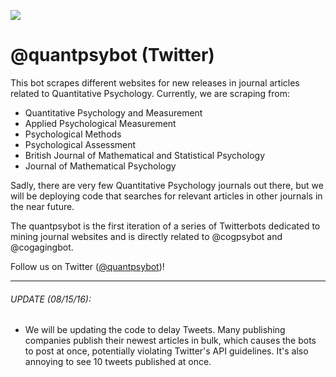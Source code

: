 ![](https://github.com/tmc2737/quantpsybot/blob/master/quantpsy.png)

# @quantpsybot (Twitter)

This bot scrapes different websites for new releases in journal articles related to Quantitative Psychology. 
Currently, we are scraping from:
- Quantitative Psychology and Measurement
- Applied Psychological Measurement
- Psychological Methods
- Psychological Assessment
- British Journal of Mathematical and Statistical Psychology
- Journal of Mathematical Psychology


Sadly, there are very few Quantitative Psychology journals out there, but we will be deploying code that searches for relevant articles in other journals in the near future.

The quantpsybot is the first iteration of a series of Twitterbots dedicated to mining journal websites and is directly related to @cogpsybot and @cogagingbot.

Follow us on Twitter ([@quantpsybot](http://www.twitter.com/quantpsybot))!

***

###### UPDATE (08/15/16):
- We will be updating the code to delay Tweets. Many publishing companies publish their newest articles in bulk, which causes the bots to post at once, potentially violating Twitter's API guidelines. It's also annoying to see 10 tweets published at once.
